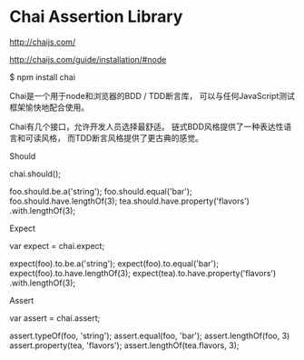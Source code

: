 # Chai Assertion Library


http://chaijs.com/

http://chaijs.com/guide/installation/#node




$ npm install chai



Chai是一个用于node和浏览器的BDD / TDD断言库，
可以与任何JavaScript测试框架愉快地配合使用。


Chai有几个接口，允许开发人员选择最舒适。
链式BDD风格提供了一种表达性语言和可读风格，
而TDD断言风格提供了更古典的感觉。


Should

chai.should();

foo.should.be.a('string');
foo.should.equal('bar');
foo.should.have.lengthOf(3);
tea.should.have.property('flavors')
  .with.lengthOf(3);



Expect

var expect = chai.expect;

expect(foo).to.be.a('string');
expect(foo).to.equal('bar');
expect(foo).to.have.lengthOf(3);
expect(tea).to.have.property('flavors')
  .with.lengthOf(3);



Assert

var assert = chai.assert;

assert.typeOf(foo, 'string');
assert.equal(foo, 'bar');
assert.lengthOf(foo, 3)
assert.property(tea, 'flavors');
assert.lengthOf(tea.flavors, 3);






















